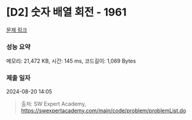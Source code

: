 # [D2] 숫자 배열 회전 - 1961 

[문제 링크](https://swexpertacademy.com/main/code/problem/problemDetail.do?contestProbId=AV5Pq-OKAVYDFAUq) 

### 성능 요약

메모리: 21,472 KB, 시간: 145 ms, 코드길이: 1,069 Bytes

### 제출 일자

2024-08-20 14:05



> 출처: SW Expert Academy, https://swexpertacademy.com/main/code/problem/problemList.do